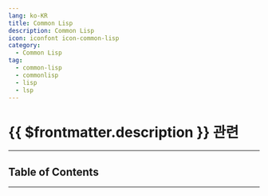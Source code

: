 ```yaml
---
lang: ko-KR
title: Common Lisp
description: Common Lisp
icon: iconfont icon-common-lisp
category: 
  - Common Lisp
tag: 
  - common-lisp
  - commonlisp
  - lisp
  - lsp
---
```


# {{ $frontmatter.description }} 관련

---

## Table of Contents

<ToCLocal basePath="/programming/common-lisp/" />

---

<TagLinks />